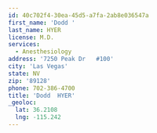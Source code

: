 ```yaml
---
id: 40c702f4-30ea-45d5-a7fa-2ab8e036547a
first_name: 'Dodd '
last_name: HYER
license: M.D.
services:
  - Anesthesiology
address: '7250 Peak Dr   #100'
city: 'Las Vegas'
state: NV
zip: '89128'
phone: 702-386-4700
title: 'Dodd  HYER'
_geoloc:
  lat: 36.2108
  lng: -115.242
---
```

